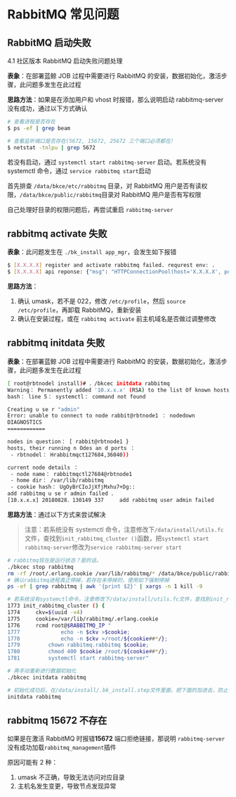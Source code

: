 # RabbitMQ 常见问题
## RabbitMQ 启动失败

4.1 社区版本 RabbitMQ 启动失败问题处理

**表象**：在部署蓝鲸 JOB 过程中需要进行 RabbitMQ 的安装，数据初始化，激活步骤，此问题多发生在此过程

**思路方法**：如果是在添加用户和 vhost 时报错，那么说明启动 rabbitmq-server 没有成功，通过以下方式确认

```bash
# 查看进程是否存在
$ ps -ef | grep beam

# 查看监听端口是否存在(5672, 15672, 25672 三个端口必须都在）
$ netstat -tnlpu | grep 5672
```

若没有启动，通过 `systemctl start rabbitmq-server` 启动。若系统没有 systemctl 命令，通过 `service rabbitmq start`启动

首先排查 `/data/bkce/etc/rabbitmq` 目录，对 RabbitMQ 用户是否有读权限，`/data/bkce/public/rabbitmq`目录对 RabbitMQ 用户是否有写权限

自己处理好目录的权限问题后，再尝试重启 `rabbitmq-server`

## rabbitmq activate 失败

**表象**：此问题发生在 `./bk_install app_mgr`，会发生如下报错

```bash
$ [X.X.X.X] register and activate rabbitmq failed. requrest env: .
$ [X.X.X.X] api reponse: {"msg": "HTTPConnectionPool(host='X.X.X.X', port=15672): Max retries exceeded with url: /api/overview (caused by NewConnectionError('<requests.packages.urllibs.connecion.HTTPConnection object at ox7fc5175c4e10>: Failed to establish a new connection: [Errno lll] Connection refused',))"}
```

**思路方法**：

1. 确认 umask，若不是 022，修改 `/etc/profile`，然后 `source /etc/profile`，再卸载 RabbitMQ，重新安装
2. 确认在安装过程，或在 `rabbitmq activate` 前主机域名是否做过调整修改

## rabbitmq initdata 失败

**表象**：在部署蓝鲸 JOB 过程中需要进行 RabbitMQ 的安装，数据初始化，激活步骤，此问题多发生在此过程

```bash
[ root@rbtnodel install)# ．/bkcec initdata rabbitmq
Warning： Permanently added '10.x.x.x' (RSA) to the list Of known hosts.
bash： line 5： systemctl： command not found

Creating u se r "admin"
Error: unable to connect to node rabbit@rbtnode1 ： nodedown
DIAGNOSTICS
============

nodes in question： [ rabbit@rbtnode1 }
hosts, their running n Odes an d ports ：
 - rbtnodel： Hrabbitmqct127684,36040))

current node details ：
 - node name： rabbitmqctl27684@rbtnode1
 - home dir： /var/lib/rabbitmq
 - cookie hash： UgOyBrCIoJjXfjMxhu7+Dg::
add rabbitmq u se r admin failed ．
[10.x.x.x] 20180828．130149 337     add rabbitmq user admin failed
```

**思路方法**：通过以下方式来尝试解决

> 注意：若系统没有 systemctl 命令，注意修改下`/data/install/utils.fc`文件，查找到`init_rabbitmq_cluster ()`函数，把`systemctl start rabbitmq-server`修改为`service rabbitmq-server start`

```bash
# rabbitmq现在是运行状态？是的话。
./bkcec stop rabbitmq
rm -rf /root/.erlang.cookie /var/lib/rabbitmq/* /data/bkce/public/rabbitmq/*
# 确认rabbitmq进程真正停掉，若存在未停掉的，使用如下强制停掉
ps -ef | grep rabbitmq | awk '{print $2}' | xargs -n 1 kill -9

# 若系统没有systemctl命令，注意修改下/data/install/utils.fc文件，查找到init_rabbitmq_cluster ()函数，把systemctl start rabbitmq-server修改为service rabbitmq-server start
1773 init_rabbitmq_cluster () {
1774     ckv=$(uuid -v4)
1775     cookie=/var/lib/rabbitmq/.erlang.cookie
1776     rcmd root@$RABBITMQ_IP "
1777             echo -n $ckv >$cookie;
1778             echo -n $ckv >/root/${cookie##*/};
1779         chown rabbitmq.rabbitmq $cookie;
1780         chmod 400 $cookie /root/${cookie##*/};
1781         systemctl start rabbitmq-server"

# 再手动重新进行数据初始化
./bkcec initdata rabbitmq

# 初始化成功后，在/data/install/.bk_install.step文件里面，把下面的加进去，防止安装时再报错
initdata rabbitmq
```

## rabbitmq 15672 不存在

如果是在激活 RabbitMQ 时报错**15672** 端口拒绝链接，那说明 `rabbitmq-server`没有成功加载`rabbitmq_management`插件

原因可能有 2 种：

1. umask 不正确，导致无法访问对应目录
2. 主机名发生变更，导致节点发现异常
